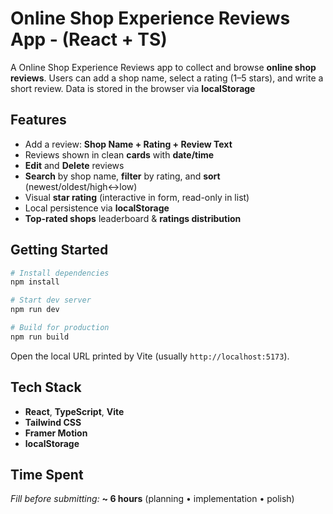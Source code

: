 # Online Shop Experience Reviews App - (React + TS)

A Online Shop Experience Reviews app to collect and browse **online shop reviews**. Users can add a shop name, select a rating (1–5 stars), and write a short review. Data is stored in the browser via **localStorage**

## Features

- Add a review: **Shop Name + Rating + Review Text**
- Reviews shown in clean **cards** with **date/time**
- **Edit** and **Delete** reviews
- **Search** by shop name, **filter** by rating, and **sort** (newest/oldest/high↔low)
- Visual **star rating** (interactive in form, read-only in list)
- Local persistence via **localStorage** 
- **Top-rated shops** leaderboard & **ratings distribution**




## Getting Started

```bash
# Install dependencies
npm install

# Start dev server
npm run dev

# Build for production
npm run build
```

Open the local URL printed by Vite (usually `http://localhost:5173`).

## Tech Stack

- **React**, **TypeScript**, **Vite**
- **Tailwind CSS** 
- **Framer Motion**
- **localStorage** 

## Time Spent

_Fill before submitting:_ **~ 6 hours** (planning • implementation • polish)
